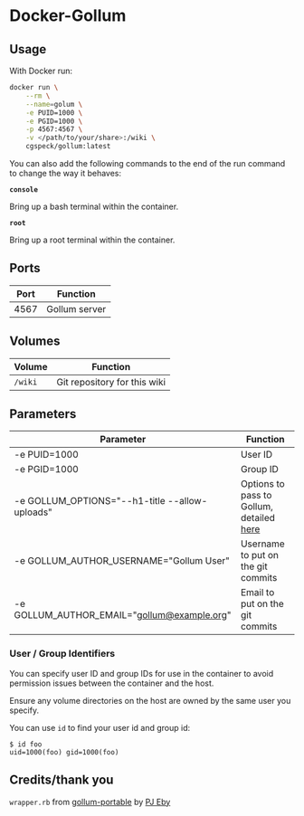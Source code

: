 # Docker-Gollum

## Usage

With Docker run:

```bash
docker run \
    --rm \
    --name=golum \
    -e PUID=1000 \
    -e PGID=1000 \
    -p 4567:4567 \
    -v </path/to/your/share>:/wiki \
    cgspeck/gollum:latest
```

You can also add the following commands to the end of the run command to change the way it behaves:

**`console`**

Bring up a bash terminal within the container.

**`root`**

Bring up a root terminal within the container.

## Ports

| Port | Function      |
| ---- | ------------- |
| 4567 | Gollum server |

## Volumes

| Volume  | Function                     |
| ------- | ---------------------------- |
| `/wiki` | Git repository for this wiki |

## Parameters

| Parameter                                      | Function                                                                                   |
| ---------------------------------------------- | ------------------------------------------------------------------------------------------ |
| -e PUID=1000                                   | User ID                                                                                    |
| -e PGID=1000                                   | Group ID                                                                                   |
| -e GOLLUM_OPTIONS="--h1-title --allow-uploads" | Options to pass to Gollum, detailed [here](https://github.com/gollum/gollum#configuration) |
| -e GOLLUM_AUTHOR_USERNAME="Gollum User"        | Username to put on the git commits                                                         |
| -e GOLLUM_AUTHOR_EMAIL="gollum@example.org"    | Email to put on the git commits                                                            |

### User / Group Identifiers

You can specify user ID and group IDs for use in the container to avoid permission issues between the container and the host.

Ensure any volume directories on the host are owned by the same user you specify.

You can use `id` to find your user id and group id:

```
$ id foo
uid=1000(foo) gid=1000(foo)
```

## Credits/thank you

`wrapper.rb` from [gollum-portable](https://github.com/pjeby/gollum-portable) by [PJ Eby](https://github.com/pjeby)
